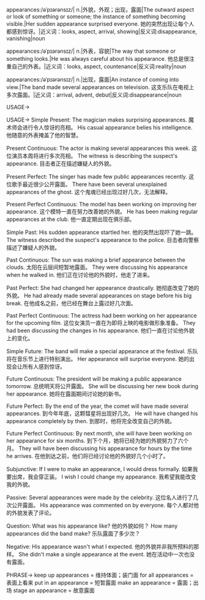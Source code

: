 appearances:/əˈpɪərənsɪz/| n.|外貌，外观；出现，露面|The outward aspect or look of something or someone; the instance of something becoming visible.|Her sudden appearance surprised everyone. 她的突然出现让每个人都感到惊讶。|近义词：looks, aspect, arrival, showing|反义词:disappearance, vanishing|noun

appearances:/əˈpɪərənsɪz/| n.|外表，容貌|The way that someone or something looks.|He was always careful about his appearance. 他总是很注重自己的外表。|近义词：looks, aspect, countenance|反义词:reality|noun

appearances:/əˈpɪərənsɪz/| n.|出现，露面|An instance of coming into view.|The band made several appearances on television.  这支乐队在电视上多次露面。|近义词：arrival, advent, debut|反义词:disappearance|noun


USAGE->

USAGE->
Simple Present:
The magician makes surprising appearances. 魔术师会进行令人惊讶的亮相。
His casual appearance belies his intelligence. 他随意的外表掩盖了他的智慧。

Present Continuous:
The actor is making several appearances this week.  这位演员本周将进行多次亮相。
The witness is describing the suspect's appearance. 目击者正在描述嫌疑人的外貌。

Present Perfect:
The singer has made few public appearances recently.  这位歌手最近很少公开露面。
There have been several unexplained appearances of the ghost.  这个鬼魂已经出现过好几次，无法解释。

Present Perfect Continuous:
The model has been working on improving her appearance.  这个模特一直在努力改善她的外貌。
He has been making regular appearances at the club. 他一直定期出现在俱乐部。

Simple Past:
His sudden appearance startled her. 他的突然出现吓了她一跳。
The witness described the suspect's appearance to the police. 目击者向警察描述了嫌疑人的外貌。

Past Continuous:
The sun was making a brief appearance between the clouds. 太阳在云层间短暂地露面。
They were discussing his appearance when he walked in. 他们正在讨论他的外貌时，他走了进来。

Past Perfect:
She had changed her appearance drastically. 她彻底改变了她的外貌。
He had already made several appearances on stage before his big break. 在他成名之前，他已经在舞台上露过好几次面。

Past Perfect Continuous:
The actress had been working on her appearance for the upcoming film.  这位女演员一直在为即将上映的电影做形象准备。
They had been discussing the changes in his appearance. 他们一直在讨论他外貌上的变化。


Simple Future:
The band will make a special appearance at the festival.  乐队将在音乐节上进行特别演出。
Her appearance will surprise everyone. 她的出现会让所有人感到惊讶。

Future Continuous:
The president will be making a public appearance tomorrow.  总统明天将公开露面。
She will be discussing her new book during her appearance.  她将在露面期间讨论她的新书。


Future Perfect:
By the end of the year, the comet will have made several appearances. 到今年年底，这颗彗星将出现好几次。
He will have changed his appearance completely by then. 到那时，他将完全改变自己的外貌。


Future Perfect Continuous:
By next month, she will have been working on her appearance for six months. 到下个月，她将已经为她的外貌努力了六个月。
They will have been discussing his appearance for hours by the time he arrives.  在他到达之前，他们将已经讨论他的外貌好几个小时了。


Subjunctive:
If I were to make an appearance, I would dress formally. 如果我要出席，我会穿正装。
I wish I could change my appearance. 我希望我能改变我的外貌。


Passive:
Several appearances were made by the celebrity.  这位名人进行了几次公开露面。
His appearance was commented on by everyone.  每个人都对他的外貌发表了评论。


Question:
What was his appearance like? 他的外貌如何？
How many appearances did the band make? 乐队露面了多少次？


Negative:
His appearance wasn't what I expected. 他的外貌并非我所预料的那样。
She didn't make a single appearance at the event.  她在活动中一次也没有露面。



PHRASE->
keep up appearances =  维持体面；装门面
for all appearances =  表面上看来
put in an appearance =  短暂露面
make an appearance =  露面；出场
stage an appearance =  故意露面


